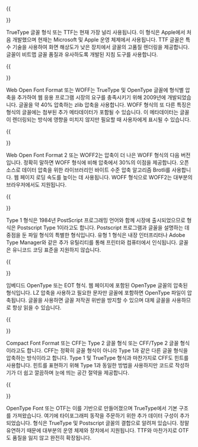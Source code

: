 ﻿---
translation: true
deploy: false
---


{{<section TTF>}}

TrueType 글꼴 형식 또는 TTF는 현재 가장 널리 사용됩니다. 이 형식은 Apple에서 처음 개발했으며 현재는 Microsoft 및 Apple 운영 체제에서 사용됩니다. TTF 글꼴은 특수 기술을 사용하여 화면 해상도가 낮은 장치에서 글꼴의 고품질 렌더링을 제공합니다. 글꼴이 비트맵 글꼴 품질과 유사하도록 개발된 지침 도구를 사용합니다.

{{<section WOFF>}}

Web Open Font Format 또는 WOFF는 TrueType 및 OpenType 글꼴에 형식별 압축을 추가하여 웹 응용 프로그램 시장의 요구를 충족시키기 위해 2009년에 개발되었습니다. 글꼴을 약 40% 압축하는 zlib 압축을 사용합니다. WOFF 형식의 또 다른 특징은 형식의 글꼴에는 첨부된 추가 메타데이터가 포함될 수 있습니다. 이 메타데이터는 글꼴이 렌더링되는 방식에 영향을 미치지 않지만 필요할 때 사용자에게 표시될 수 있습니다.

{{<section WOFF2>}}

Web Open Font Format 2 또는 WOFF2는 압축이 더 나은 WOFF 형식의 다음 버전입니다. 정확히 말하면 WOFF 형식에 비해 압축에서 30%의 이점을 제공합니다. 오픈 소스로 데이터 압축을 위한 라이브러리인 바이트 수준 압축 알고리즘 Brotli를 사용합니다. 웹 페이지 로딩 속도를 높이는 데 사용됩니다. WOFF 형식으로 WOFF2는 대부분의 브라우저에서도 지원됩니다.

{{<section TYPE1>}}

Type 1 형식은 1984년 PostScript 프로그래밍 언어와 함께 시장에 출시되었으므로 형식은 Postscript Type 1이라고도 합니다. Postscript 프로그램과 글꼴을 설명하는 데 중점을 둔 파일 형식의 특별한 형식입니다. 유형 1 형식은 내장 인터프리터나 Adobe Type Manager와 같은 추가 유틸리티를 통해 프린터와 컴퓨터에서 인식됩니다. 글꼴은 유니코드 코딩 표준을 지원하지 않습니다.

{{<section EOT>}}

임베디드 OpenType 또는 EOT 형식. 웹 페이지에 포함된 OpenType 글꼴의 압축된 형식입니다. LZ 압축을 사용하고 필요한 문자만 글꼴에 포함하면 OpenType 파일이 압축됩니다. 글꼴을 사용하면 글꼴 저작권 위반을 방지할 수 있으며 대체 글꼴을 사용하므로 항상 읽을 수 있습니다.

{{<section CFF>}}

Compact Font Format 또는 CFF는 Type 2 글꼴 형식 또는 CFF/Type 2 글꼴 형식이라고도 합니다. CFF는 정확히 글꼴 형식이 아니라 Type 1과 같은 다른 글꼴 형식을 압축하는 방식이라고 합니다. Type 1 및 TrueType 형식과 마찬가지로 CFF도 힌트를 사용합니다. 힌트를 표현하기 위해 Type 1과 동일한 방법을 사용하지만 코드로 작성하기가 더 쉽고 깔끔하며 눈에 띄는 공간 절약을 제공합니다.

{{<section OTF>}}

OpenType Font 또는 OTF는 이를 기반으로 만들어졌으며 TrueType에서 기본 구조를 가져왔습니다. 여기에 타이포그래피 동작을 주문하기 위한 추가 데이터 구성이 추가되었습니다. 형식은 TrueType 및 Postscript 글꼴의 결합으로 알려져 있습니다. 정말 유연하기 때문에 대부분의 운영 체제와 장치에서 지원됩니다. TTF와 마찬가지로 OTF도 품질을 잃지 않고 완전히 확장됩니다.